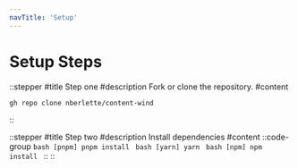 ```yaml
---
navTitle: 'Setup'
---
```


# Setup Steps

::stepper
#title
  Step one
#description
  Fork or clone the repository.
#content
  ```bash
  gh repo clone nberlette/content-wind
  ```
::

::stepper
#title
  Step two
#description
  Install dependencies
#content
  ::code-group
    ```bash [pnpm]
    pnpm install
    ```
    ```bash [yarn]
    yarn
    ```
    ```bash [npm]
    npm install
    ```
  ::
::